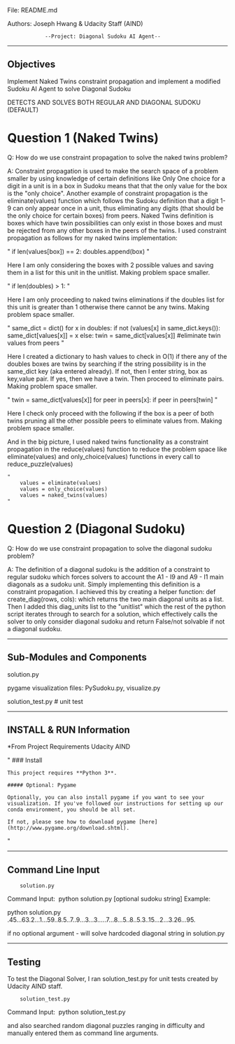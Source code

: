 File: README.md

Authors: Joseph Hwang & Udacity Staff (AIND)


				--Project: Diagonal Sudoku AI Agent--


----------
Objectives
----------
Implement Naked Twins constraint propagation and implement a modified Sudoku AI Agent to solve Diagonal Sudoku

DETECTS AND SOLVES BOTH REGULAR AND DIAGONAL SUDOKU (DEFAULT)

# Question 1 (Naked Twins)
Q: How do we use constraint propagation to solve the naked twins problem?

A: Constraint propagation is used to make the search space of a problem smaller by using knowledge of certain definitions like Only One choice for a digit in a unit is in a box in Sudoku means that that the only value for the box is the "only choice". Another example of constraint propagation is the eliminate(values) function which follows the Sudoku definition that a digit 1-9 can only appear once in a unit, thus eliminating any digits (that should be the only choice for certain boxes) from peers. Naked Twins definition is boxes which have twin possibilities can only exist in those boxes and must be rejected from any other boxes in the peers of the twins. I used constraint propagation as follows for my naked twins implementation:

"
	if len(values[box]) == 2:
		doubles.append(box)
"

Here I am only considering the boxes with 2 possible values and saving them in a list for this unit in the unitlist. Making problem space smaller.

"
	if len(doubles) > 1:
"

Here I am only proceeding to naked twins eliminations if the doubles list for this unit is greater than 1 otherwise there cannot be any twins. Making problem space smaller.

"
	same_dict = dict()
	for x in doubles:
		if not (values[x] in same_dict.keys()):
			same_dict[values[x]] = x
		else:
			twin = same_dict[values[x]]
			#eliminate twin values from peers
"

Here I created a dictionary to hash values to check in O(1) if there any of the doubles boxes are twins by searching if the string possibility is in the same_dict key (aka entered already).
If not, then I enter string, box as key,value pair.
If yes, then we have a twin. Then proceed to eliminate pairs. Making problem space smaller.

"
	twin = same_dict[values[x]]
	for peer in peers[x]:
		if peer in peers[twin]
"

Here I check only proceed with the following if the box is a peer of both twins pruning all the other possible peers to eliminate values from. Making problem space smaller.

And in the big picture, I used naked twins functionality as a constraint propagation in the reduce(values) function to reduce the problem space like eliminate(values) and only_choice(values) functions in every call to reduce_puzzle(values)

	"
		values = eliminate(values)
        values = only_choice(values)
        values = naked_twins(values)
	"

# Question 2 (Diagonal Sudoku)
Q: How do we use constraint propagation to solve the diagonal sudoku problem?

A: The definition of a diagonal sudoku is the addition of a constraint to regular sudoku which forces solvers to account the A1 - I9 and A9 - I1 main diagonals as a sudoku unit.
Simply implementing this definition is a constraint propagation. I achieved this by creating a helper function:
	def create_diag(rows, cols):
which returns the two main diagonal units as a list.
Then I added this diag_units list to the "unitlist" which the rest of the python script iterates through to search for a solution, which effectively calls the solver to only consider diagonal sudoku and return False/not solvable if not a diagonal sudoku.


--------------------------------------------
Sub-Modules and Components
--------------------------------------------
solution.py

pygame visualization files: PySudoku.py, visualize.py

solution_test.py # unit test

-------------------------
INSTALL & RUN Information
-------------------------
*From Project Requirements Udacity AIND

"
	### Install

	This project requires **Python 3**.

	##### Optional: Pygame

	Optionally, you can also install pygame if you want to see your visualization. If you've followed our instructions for setting up our conda environment, you should be all set.

	If not, please see how to download pygame [here](http://www.pygame.org/download.shtml).

"

--------------------
Command Line Input
--------------------

		solution.py

Command Input:  python solution.py [optional sudoku string]
Example: 

python solution.py .45...63.2...1...59..8.5..7..9...3...3.....7...8...5..8..5.3..15...2...3.26...95.

if no optional argument - will solve hardcoded diagonal string in solution.py

--------------------------------------------
Testing
--------------------------------------------
To test the Diagonal Solver, I ran solution_test.py for unit tests created by
Udacity AIND staff.

		solution_test.py

Command Input:  python solution_test.py

and also searched random diagonal puzzles ranging in difficulty and manually entered them as command line arguments.
